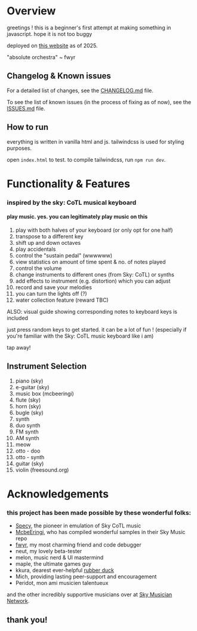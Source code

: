 # Overview
greetings ! this is a beginner's first attempt at making something in javascript. hope it is not too buggy

deployed on [this website](https://www.skysynth.space/) as of 2025.

"absolute orchestra" ~ fwyr

## Changelog & Known issues

For a detailed list of changes, see the [CHANGELOG.md](CHANGELOG.md) file.

To see the list of known issues (in the process of fixing as of now), see the [ISSUES.md](ISSUES.md) file.

## How to run
everything is written in vanilla html and js. tailwindcss is used for styling purposes.

open `index.html` to test. to compile tailwindcss, run `npm run dev`.

# Functionality & Features
### inspired by the sky: CoTL musical keyboard
#### play music. yes. you can legitimately play music on this

1. play with both halves of your keyboard (or only opt for one half)
2. transpose to a different key 
3. shift up and down octaves 
4. play accidentals
5. control the "sustain pedal" (wwwwww)
6. view statistics on amount of time spent & no. of notes played
7. control the volume
8. change instruments to different ones (from Sky: CoTL) or synths
9. add effects to instrument (e.g. distortion) which you can adjust
10. record and save your melodies
11. you can turn the lights off (?)
12. water collection feature (reward TBC)

ALSO: visual guide showing corresponding notes to keyboard keys is included

just press random keys to get started. it can be a lot of fun !
(especially if you're familiar with the Sky: CoTL music keyboard like i am)

tap away!


## Instrument Selection
1. piano (sky)
2. e-guitar (sky)
3. music box (mcbeeringi)
4. flute (sky)
5. horn (sky)
6. bugle (sky)
7. synth
8. duo synth
9. FM synth
10. AM synth
11. meow
12. otto - doo
13. otto - synth
14. guitar (sky)
15. violin (freesound.org)


# Acknowledgements

### this project has been made possible by these wonderful folks:
- [Specy](https://github.com/Specy), the pioneer in emulation of Sky CoTL music
- [McbeEringi](https://github.com/mcbeeringi), who has compiled wonderful samples in their Sky Music repo
- [fwyr](https://github.com/fwyr), my most charming friend and code debugger
- neut, my lovely beta-tester
- melon, music nerd & UI mastermind
- maple, the ultimate games guy
- kkura, dearest ever-helpful [rubber duck](https://en.wikipedia.org/wiki/Rubber_duck_debugging)
- Mich, providing lasting peer-support and encouragement
- Peridot, mon ami musicien talentueux

and the other incredibly supportive musicians over at [Sky Musician Network](https://discord.gg/DsprQTfBVp).

## thank you!